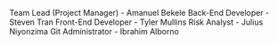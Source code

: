 Team Lead (Project Manager) -  Amanuel Bekele
Back-End Developer - Steven Tran
Front-End Developer - Tyler Mullins
Risk Analyst - Julius Niyonzima
Git Administrator - Ibrahim Alborno

